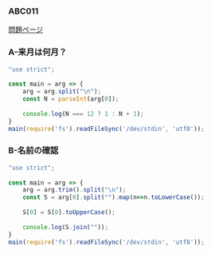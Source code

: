 ### ABC011
[問題ページ](https://atcoder.jp/contests/abc011/tasks)

### A-来月は何月？
```JavaScript
"use strict";
    
const main = arg => {
    arg = arg.split("\n");
    const N = parseInt(arg[0]);
    
    console.log(N === 12 ? 1 : N + 1);
}
main(require('fs').readFileSync('/dev/stdin', 'utf8'));

```

### B-名前の確認
```JavaScript
"use strict";
    
const main = arg => {
    arg = arg.trim().split("\n");
    const S = arg[0].split("").map(n=>n.toLowerCase());
    
    S[0] = S[0].toUpperCase();
    
    console.log(S.join(""));
}
main(require('fs').readFileSync('/dev/stdin', 'utf8'));

```
